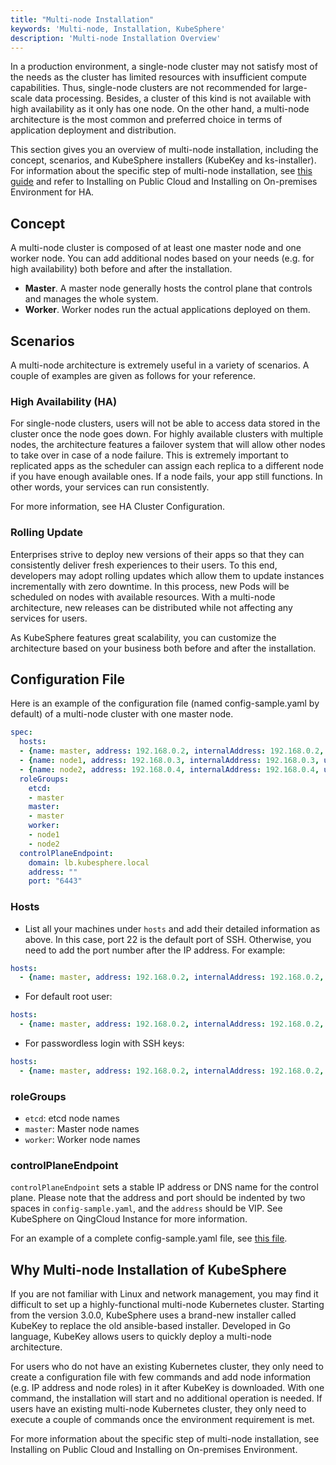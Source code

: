 ```yaml
---
title: "Multi-node Installation"
keywords: 'Multi-node, Installation, KubeSphere'
description: 'Multi-node Installation Overview'
---
```


In a production environment, a single-node cluster may not satisfy most of the needs as the cluster has limited resources with insufficient compute capabilities. Thus, single-node clusters are not recommended for large-scale data processing. Besides, a cluster of this kind is not available with high availability as it only has one node. On the other hand, a multi-node architecture is the most common and preferred choice in terms of application deployment and distribution.

This section gives you an overview of multi-node installation, including the concept, scenarios, and KubeSphere installers (KubeKey and ks-installer). For information about the specific step of multi-node installation, see [this guide](https://github.com/kubesphere/kubekey) and refer to Installing on Public Cloud and Installing on On-premises Environment for HA.

## Concept

A multi-node cluster is composed of at least one master node and one worker node. You can add additional nodes based on your needs (e.g. for high availability) both before and after the installation.

- **Master**. A master node generally hosts the control plane that controls and manages the whole system.
- **Worker**. Worker nodes run the actual applications deployed on them.

## Scenarios

A multi-node architecture is extremely useful in a variety of scenarios. A couple of examples are given as follows for your reference.

### High Availability (HA)

For single-node clusters, users will not be able to access data stored in the cluster once the node goes down. For highly available clusters with multiple nodes, the architecture features a failover system that will allow other nodes to take over in case of a node failure. This is extremely important to replicated apps as the scheduler can assign each replica to a different node if you have enough available ones. If a node fails, your app still functions. In other words, your services can run consistently.

For more information, see HA Cluster Configuration.

### Rolling Update

Enterprises strive to deploy new versions of their apps so that they can consistently deliver fresh experiences to their users. To this end, developers may adopt rolling updates which allow them to update instances incrementally with zero downtime. In this process, new Pods will be scheduled on nodes with available resources. With a multi-node architecture, new releases can be distributed while not affecting any services for users.

As KubeSphere features great scalability, you can customize the architecture based on your business both before and after the installation.

## Configuration File

Here is an example of the configuration file (named config-sample.yaml by default) of a multi-node cluster with one master node.

```yaml
spec:
  hosts:
  - {name: master, address: 192.168.0.2, internalAddress: 192.168.0.2, user: ubuntu, password: Testing123}
  - {name: node1, address: 192.168.0.3, internalAddress: 192.168.0.3, user: ubuntu, password: Testing123}
  - {name: node2, address: 192.168.0.4, internalAddress: 192.168.0.4, user: ubuntu, password: Testing123}
  roleGroups:
    etcd:
    - master
    master:
    - master
    worker:
    - node1
    - node2
  controlPlaneEndpoint:
    domain: lb.kubesphere.local
    address: ""
    port: "6443"
```

### Hosts

- List all your machines under `hosts` and add their detailed information as above. In this case, port 22 is the default port of SSH. Otherwise, you need to add the port number after the IP address. For example:

```yaml
hosts:
  - {name: master, address: 192.168.0.2, internalAddress: 192.168.0.2, port: 8022, user: ubuntu, password: Testing123}
```

- For default root user:

```yaml
hosts:
  - {name: master, address: 192.168.0.2, internalAddress: 192.168.0.2, password: Testing123}
```

- For passwordless login with SSH keys:

```yaml
hosts:
  - {name: master, address: 192.168.0.2, internalAddress: 192.168.0.2, privateKeyPath: "~/.ssh/id_rsa"}
```

### roleGroups

- `etcd`: etcd node names
- `master`: Master node names
- `worker`: Worker node names

### controlPlaneEndpoint

`controlPlaneEndpoint` sets a stable IP address or DNS name for the control plane. Please note that the address and port should be indented by two spaces in `config-sample.yaml`, and the `address` should be VIP. See KubeSphere on QingCloud Instance for more information.

For an example of a complete config-sample.yaml file, see [this file](https://github.com/kubesphere/kubekey/blob/master/docs/config-example.md).

## Why Multi-node Installation of KubeSphere

If you are not familiar with Linux and network management, you may find it difficult to set up a highly-functional multi-node Kubernetes cluster. Starting from the version 3.0.0, KubeSphere uses a brand-new installer called KubeKey to replace the old ansible-based installer. Developed in Go language, KubeKey allows users to quickly deploy a multi-node architecture.

For users who do not have an existing Kubernetes cluster, they only need to create a configuration file with few commands and add node information (e.g. IP address and node roles) in it after KubeKey is downloaded. With one command, the installation will start and no additional operation is needed. If users have an existing multi-node Kubernetes cluster, they only need to execute a couple of commands once the environment requirement is met.

For more information about the specific step of multi-node installation, see Installing on Public Cloud and Installing on On-premises Environment.